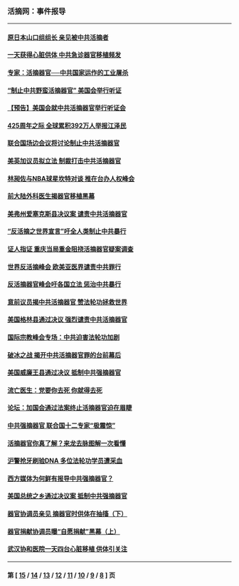 ### 活摘网：事件报导
---
#### [原日本山口组组长 亲见被中共活摘者](../../pages/nf5877/n13767360.md?07020430) 
#### [一天获得心脏供体 中共急诊器官移植频发](../../pages/nf5877/n13764689.md?07020430) 
#### [专家：活摘器官──中共国家运作的工业屠杀](../../pages/nf5877/n13761178.md?07020430) 
#### [“制止中共野蛮活摘器官” 美国会举行听证](../../pages/nf5877/n13735831.md?07020430) 
#### [【预告】美国会就中共活摘器官举行听证会](../../pages/nf5877/n13732843.md?07020430) 
#### [425周年之际 全球累积392万人举报江泽民](../../pages/nf5877/n13719232.md?07020430) 
#### [联合国场边会议将讨论制止中共活摘器官](../../pages/nf5877/n13656361.md?07020430) 
#### [美英加议员拟立法 制裁打击中共活摘器官](../../pages/nf5877/n13430251.md?07020430) 
#### [林昶佐与NBA球星坎特对谈 推在台办人权峰会](../../pages/nf5877/n13414467.md?07020430) 
#### [前大陆外科医生揭器官移植黑幕](../../pages/nf5877/n13401416.md?07020430) 
#### [美弗州爱塞克斯县决议案 谴责中共活摘器官](../../pages/nf5877/n13320919.md?07020430) 
#### [“反活摘之世界宣言”吁全人类制止中共暴行](../../pages/nf5877/n13259730.md?07020430) 
#### [证人指证 重庆当局重金阻挠活摘器官疑案调查](../../pages/nf5877/n13259127.md?07020430) 
#### [世界反活摘峰会 欧美亚医界谴责中共罪行](../../pages/nf5877/n13253550.md?07020430) 
#### [反活摘器官峰会吁各国立法 惩治中共暴行](../../pages/nf5877/n13245052.md?07020430) 
#### [意前议员揭中共活摘器官 赞法轮功拯救世界](../../pages/nf5877/n13203445.md?07020430) 
#### [美国格林县通过决议 强烈谴责中共活摘器官](../../pages/nf5877/n13119367.md?07020430) 
#### [国际宗教峰会专场：中共迫害法轮功加剧](../../pages/nf5877/n13088279.md?07020430) 
#### [破冰之战 揭开中共活摘器官罪的台前幕后](../../pages/nf5877/n13082457.md?07020430) 
#### [美国威廉王县通过决议 抵制中共强摘器官](../../pages/nf5877/n13056521.md?07020430) 
#### [流亡医生：党要你去死 你就得去死](../../pages/nf5877/n13052835.md?07020430) 
#### [论坛：加国会通过法案终止活摘器官迫在眉睫](../../pages/nf5877/n13029839.md?07020430) 
#### [中共强摘器官 联合国十二专家“极震惊”](../../pages/nf5877/n13024313.md?07020430) 
#### [活摘器官你真了解？来龙去脉图解一次看懂](../../pages/nf5877/n13013820.md?07020430) 
#### [沪警抢牙刷验DNA 多位法轮功学员遭采血](../../pages/nf5877/n12969218.md?07020430) 
#### [西方媒体为何鲜有报导中共强摘器官？](../../pages/nf5877/n12932034.md?07020430) 
#### [美国总统之乡通过决议案 抵制中共强摘器官](../../pages/nf5877/n12908242.md?07020430) 
#### [器官协调员亲见 摘器官时供体在抽搐（下）](../../pages/nf5877/n12898622.md?07020430) 
#### [器官捐献协调员曝“自愿捐献”黑幕（上）](../../pages/nf5877/n12878830.md?07020430) 
#### [武汉协和医院一天四台心脏移植 供体引关注](../../pages/nf5877/n12863175.md?07020430) 

---
#### 第 [ [15](./15.md?07020430) / [14](./14.md?07020430) / [13](./13.md?07020430) / [12](./12.md?07020430) / [11](./11.md?07020430) / [10](./10.md?07020430) / [9](./9.md?07020430) / [8](./8.md?07020430) ] 页

